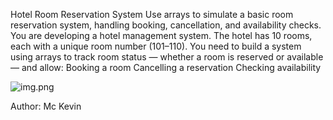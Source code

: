 Hotel Room Reservation System
Use arrays to simulate a basic room reservation system, handling booking, cancellation, and availability checks.
You are developing a hotel management system. The hotel has 10 rooms, each with a unique room number (101–110). 
You need to build a system using arrays to track room status — whether a room is reserved or available — and allow:
Booking a room
Cancelling a reservation
Checking availability

![img.png](img.png)

Author: Mc Kevin
